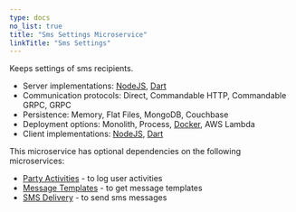 ```yaml
---
type: docs
no_list: true
title: "Sms Settings Microservice"
linkTitle: "Sms Settings" 
---
```


Keeps settings of sms recipients.

- Server implementations: [NodeJS](https://github.com/pip-services-users/pip-services-smssettings-node), [Dart](https://github.com/pip-services-users/pip-services-smssettings-dart)
- Communication protocols: Direct, Commandable HTTP, Commandable GRPC, GRPC
- Persistence: Memory, Flat Files, MongoDB, Couchbase
- Deployment options: Monolith, Process, [Docker](https://hub.docker.com/u/pipdevs), AWS Lambda
- Client implementations: [NodeJS](https://github.com/pip-services-users/pip-clients-smssettings-node), [Dart](https://github.com/pip-services-users/pip-clients-smssettings-dart)

This microservice has optional dependencies on the following microservices:

- [Party Activities](../party_activities) - to log user activities
- [Message Templates](../../content/messagetemplates) - to get message templates
- [SMS Delivery](../../infrastructure/sms_delivery) - to send sms messages